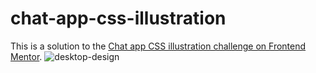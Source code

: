 # chat-app-css-illustration
This is a solution to the [Chat app CSS illustration challenge on Frontend Mentor](https://www.frontendmentor.io/challenges/chat-app-css-illustration-O5auMkFqY).
![desktop-design](https://user-images.githubusercontent.com/85273997/132835545-d91701cf-8fab-40f6-8806-15c75163e907.jpg)
